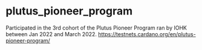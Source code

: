 # plutus_pioneer_program
Participated in the 3rd cohort of the Plutus Pioneer Program ran by IOHK between Jan 2022 and March 2022. 
https://testnets.cardano.org/en/plutus-pioneer-program/


